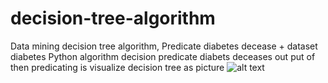 # decision-tree-algorithm
Data mining decision tree algorithm, Predicate diabetes decease  + dataset diabetes 
Python algorithm decision predicate diabets deceases
out put of then predicating is visualize decision tree as picture 
![alt text](http://url/to/img.png)

